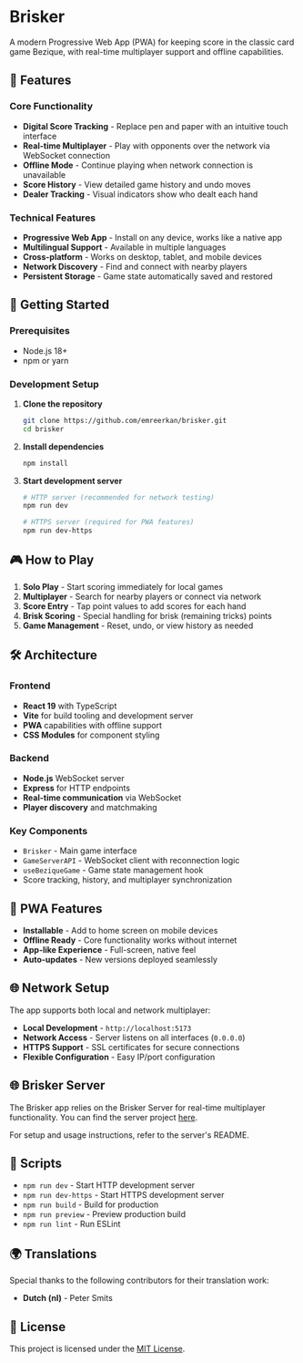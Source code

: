 # Brisker

A modern Progressive Web App (PWA) for keeping score in the classic card game Bezique, with real-time multiplayer support and offline capabilities.

## 🎯 Features

### Core Functionality
- **Digital Score Tracking** - Replace pen and paper with an intuitive touch interface
- **Real-time Multiplayer** - Play with opponents over the network via WebSocket connection
- **Offline Mode** - Continue playing when network connection is unavailable
- **Score History** - View detailed game history and undo moves
- **Dealer Tracking** - Visual indicators show who dealt each hand

### Technical Features
- **Progressive Web App** - Install on any device, works like a native app
- **Multilingual Support** - Available in multiple languages
- **Cross-platform** - Works on desktop, tablet, and mobile devices
- **Network Discovery** - Find and connect with nearby players
- **Persistent Storage** - Game state automatically saved and restored

## 🚀 Getting Started

### Prerequisites
- Node.js 18+ 
- npm or yarn

### Development Setup

1. **Clone the repository**
   ```bash
   git clone https://github.com/emreerkan/brisker.git
   cd brisker
   ```

2. **Install dependencies**
   ```bash
   npm install
   ```

3. **Start development server**
   ```bash
   # HTTP server (recommended for network testing)
   npm run dev
   
   # HTTPS server (required for PWA features)
   npm run dev-https
   ```

## 🎮 How to Play

1. **Solo Play** - Start scoring immediately for local games
2. **Multiplayer** - Search for nearby players or connect via network
3. **Score Entry** - Tap point values to add scores for each hand
4. **Brisk Scoring** - Special handling for brisk (remaining tricks) points
5. **Game Management** - Reset, undo, or view history as needed

## 🛠️ Architecture

### Frontend
- **React 19** with TypeScript
- **Vite** for build tooling and development server
- **PWA** capabilities with offline support
- **CSS Modules** for component styling

### Backend
- **Node.js** WebSocket server
- **Express** for HTTP endpoints
- **Real-time communication** via WebSocket
- **Player discovery** and matchmaking

### Key Components
- `Brisker` - Main game interface
- `GameServerAPI` - WebSocket client with reconnection logic
- `useBeziqueGame` - Game state management hook
- Score tracking, history, and multiplayer synchronization

## 📱 PWA Features

- **Installable** - Add to home screen on mobile devices
- **Offline Ready** - Core functionality works without internet
- **App-like Experience** - Full-screen, native feel
- **Auto-updates** - New versions deployed seamlessly

## 🌐 Network Setup

The app supports both local and network multiplayer:

- **Local Development** - `http://localhost:5173`
- **Network Access** - Server listens on all interfaces (`0.0.0.0`)
- **HTTPS Support** - SSL certificates for secure connections
- **Flexible Configuration** - Easy IP/port configuration

## 🌐 Brisker Server

The Brisker app relies on the Brisker Server for real-time multiplayer functionality. You can find the server project [here](https://github.com/emreerkan/brisker-server/).

For setup and usage instructions, refer to the server's README.

## 🔧 Scripts

- `npm run dev` - Start HTTP development server
- `npm run dev-https` - Start HTTPS development server  
- `npm run build` - Build for production
- `npm run preview` - Preview production build
- `npm run lint` - Run ESLint

## 🌍 Translations

Special thanks to the following contributors for their translation work:

- **Dutch (nl)** - Peter Smits

## 📄 License

This project is licensed under the [MIT License](./LICENSE).
